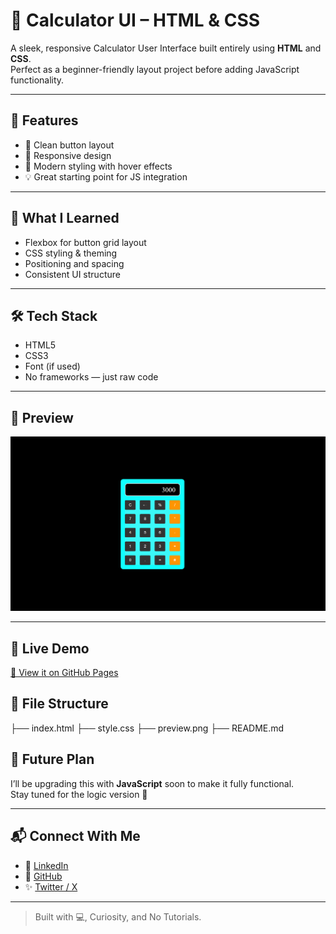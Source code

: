 # 🧮 Calculator UI – HTML & CSS

A sleek, responsive Calculator User Interface built entirely using **HTML** and **CSS**.  
Perfect as a beginner-friendly layout project before adding JavaScript functionality.


---

## 🌟 Features

- 🔘 Clean button layout
- 📱 Responsive design
- 🎨 Modern styling with hover effects
- 💡 Great starting point for JS integration

---

## 🧠 What I Learned

- Flexbox for button grid layout  
- CSS styling & theming  
- Positioning and spacing  
- Consistent UI structure

---

## 🛠️ Tech Stack

- HTML5
- CSS3
- Font (if used)
- No frameworks — just raw code

---

## 📸 Preview

![calculator preview](screenshot.png)

---

## 🚀 Live Demo

[🔗 View it on GitHub Pages](https://yourusername.github.io/calculator-ui-html-css)

## 📁 File Structure
├── index.html
├── style.css
├── preview.png
├── README.md

## 📌 Future Plan

I’ll be upgrading this with **JavaScript** soon to make it fully functional.  
Stay tuned for the logic version 👀

---

## 📬 Connect With Me

- 💼 [LinkedIn](https://linkedin.com/in/shahijahan-pedhar)
- 🧠 [GitHub](https://github.com/codevory)
- ✨ [Twitter / X](https://x.com/shahijahanQ)

---

> Built with 💻, Curiosity, and No Tutorials.
